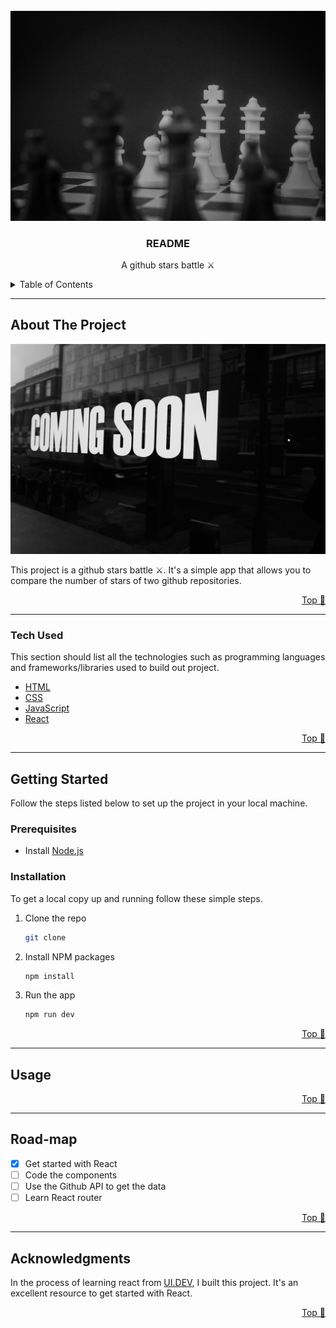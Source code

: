 <!-- PROJECT INTRO -->
<br />
<div align="center">
   <img src="./readme-images/battle.jpg">

  <h3 align="center" id="readme-top">README</h3>

  <p align="center">
		A github stars battle ⚔️
  </p>
</div>

<!-- TABLE OF CONTENTS -->
<details>
  <summary>Table of Contents</summary>
  <ol>
    <li>
      <a href="#about-the-project">About The Project</a>
      <ul>
        <li><a href="#built-with">Tech Used</a></li>
      </ul>
    </li>
    <li>
      <a href="#getting-started">Getting Started</a>
      <ul>
        <li><a href="#prerequisites">Prerequisites</a></li>
        <li><a href="#installation">Installation</a></li>
      </ul>
    </li>
    <li><a href="#usage">Usage</a></li>
    <li><a href="#roadmap">Road-map</a></li>
    <li><a href="#acknowledgments">Acknowledgments</a></li>
  </ol>
</details>


---
<!-- ABOUT THE PROJECT -->
## About The Project

![Project Screen Shot](./readme-images/proxy.jpg)

This project is a github stars battle ⚔️. It's a simple app that allows you to compare the number of stars of two github repositories.

<p align="right"><a href="#readme-top">Top 🔺</a></p>


---
### Tech Used

This section should list all the technologies such as programming languages and frameworks/libraries used to build out project.

* [HTML](https://developer.mozilla.org/en-US/docs/Web/HTML)
* [CSS](https://developer.mozilla.org/en-US/docs/Web/CSS)
* [JavaScript](https://developer.mozilla.org/en-US/docs/Web/JavaScript)
* [React](https://reactjs.org/)

<p align="right"><a href="#readme-top">Top 🔺</a></p>


---
<!-- GETTING STARTED -->
## Getting Started
Follow the steps listed below to set up the project in your local machine.


### Prerequisites

* Install [Node.js](https://nodejs.org/en/download/)


### Installation
To get a local copy up and running follow these simple steps.
1. Clone the repo
	```sh
	git clone
	```
2. Install NPM packages
	```sh
	npm install
	```
3. Run the app
	```sh
	npm run dev
	```

<p align="right"><a href="#readme-top">Top 🔺</a></p>


---
<!-- USAGE EXAMPLES -->
## Usage


<p align="right"><a href="#readme-top">Top 🔺</a></p>


---
<!-- ROAD-MAP -->
## Road-map

- [x] Get started with React
- [ ] Code the components
- [ ] Use the Github API to get the data
- [ ] Learn React router

<p align="right"><a href="#readme-top">Top 🔺</a></p>


---
<!-- ACKNOWLEDGMENTS -->
## Acknowledgments

In the process of learning react from [UI.DEV](https://ui.dev/react-v5/), I built this project. It's an excellent resource to get started with React.

<p align="right"><a href="#readme-top">Top 🔺</a></p>